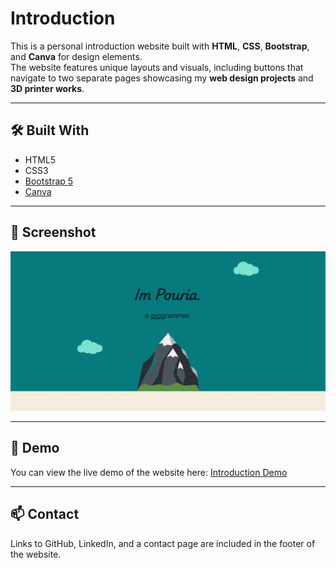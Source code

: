 # Introduction

This is a personal introduction website built with **HTML**, **CSS**, **Bootstrap**, and **Canva** for design elements.  
The website features unique layouts and visuals, including buttons that navigate to two separate pages showcasing my **web design projects** and **3D printer works**.

---

## 🛠️ Built With

- HTML5  
- CSS3  
- [Bootstrap 5](https://getbootstrap.com/)  
- [Canva](https://www.canva.com/)  

---

## 📸 Screenshot

![Introduction Page](./introductionScreenshot.jpg)  


---

## 🚀 Demo

You can view the live demo of the website here: [Introduction Demo](https://pouriavj.github.io/Introduction/)

---

## 📫 Contact

Links to GitHub, LinkedIn, and a contact page are included in the footer of the website.
